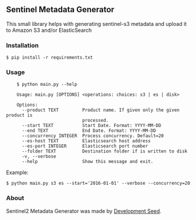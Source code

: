 ## Sentinel Metadata Generator

This small library helps with generating sentinel-s3 metadata and upload it to Amazon S3 and/or ElasticSearch

### Installation

    $ pip install -r requirements.txt

### Usage

```
    $ python main.py --help

    Usage: main.py [OPTIONS] <operations: choices: s3 | es | disk>

    Options:
      --product TEXT         Product name. If given only the given product is
                             processed.
      --start TEXT           Start Date. Format: YYYY-MM-DD
      --end TEXT             End Date. Format: YYYY-MM-DD
      --concurrency INTEGER  Process concurrency. Default=20
      --es-host TEXT         Elasticsearch host address
      --es-port INTEGER      Elasticsearch port number
      --folder TEXT          Destination folder if is written to disk
      -v, --verbose
      --help                 Show this message and exit.
```

Example:

    $ python main.py s3 es --start='2016-01-01' --verbose --concurrency=20

### About
Sentinel2 Metadata Generator was made by [Development Seed](http://developmentseed.org).